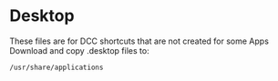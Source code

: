 # Desktop 
These files are for DCC shortcuts that are not created for some Apps
Download and copy .desktop files to:
```
/usr/share/applications
```
